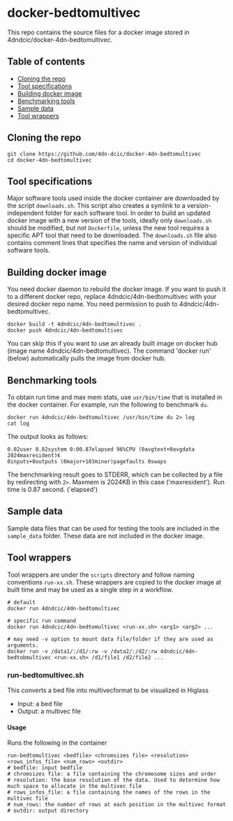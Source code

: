 # docker-bedtomultivec

This repo contains the source files for a docker image stored in 4dndcic/docker-4dn-bedtomultivec.
## Table of contents
* [Cloning the repo](#cloning-the-repo)
* [Tool specifications](#tool-specifications)
* [Building docker image](#building-docker-image)
* [Benchmarking tools](#benchmarking-tools)
* [Sample data](#sample-data)
* [Tool wrappers](#tool-wrappers)

## Cloning the repo
```
git clone https://github.com/4dn-dcic/docker-4dn-bedtomultivec
cd docker-4dn-bedtomultivec
```

## Tool specifications
Major software tools used inside the docker container are downloaded by the script `downloads.sh`. This script also creates a symlink to a version-independent folder for each software tool. In order to build an updated docker image with a new version of the tools, ideally only `downloads.sh` should be modified, but not `Dockerfile`, unless the new tool requires a specific APT tool that need to be downloaded. 
The `downloads.sh` file also contains comment lines that specifies the name and version of individual software tools.

## Building docker image
You need docker daemon to rebuild the docker image. If you want to push it to a different docker repo, replace 4dndcic/4dn-bedtomultivec with your desired docker repo name. You need permission to push to 4dndcic/4dn-bedtomultivec.
```
docker build -t 4dndcic/4dn-bedtomultivec .
docker push 4dndcic/4dn-bedtomultivec
```
You can skip this if you want to use an already built image on docker hub (image name 4dndcic/4dn-bedtomultivec). The command 'docker run' (below) automatically pulls the image from docker hub.


## Benchmarking tools
To obtain run time and max mem stats, use `usr/bin/time` that is installed in the docker container. For example, run the following to benchmark `du`.
```
docker run 4dndcic/4dn-bedtomultivec /usr/bin/time du 2> log
cat log
```
The output looks as follows:
```
0.02user 0.82system 0:00.87elapsed 96%CPU (0avgtext+0avgdata 2024maxresident)k
0inputs+0outputs (0major+103minor)pagefaults 0swaps
```
The benchmarking result goes to STDERR, which can be collected by a file by redirecting with `2>`.
Maxmem is 2024KB in this case ('maxresident'). Run time is 0.87 second. ('elapsed')


## Sample data
Sample data files that can be used for testing the tools are included in the `sample_data` folder. These data are not included in the docker image.

## Tool wrappers

Tool wrappers are under the `scripts` directory and follow naming conventions `run-xx.sh`. These wrappers are copied to the docker image at built time and may be used as a single step in a workflow.

```
# default
docker run 4dndcic/4dn-bedtomultivec

# specific run command
docker run 4dndcic/4dn-bedtomultivec <run-xx.sh> <arg1> <arg2> ...

# may need -v option to mount data file/folder if they are used as arguments.
docker run -v /data1/:/d1/:rw -v /data2/:/d2/:rw 4dndcic/4dn-bedtobmultivec <run-xx.sh> /d1/file1 /d2/file2 ...
```

### run-bedtomultivec.sh
This converts a bed file into multivecformat to be visualized in Higlass
* Input: a bed file
* Output: a multivec file

#### Usage
Runs the following in the container
```
run-bedtomultivec <bedfile> <chromsizes file> <resolution> <rows_infos_file> <num_rows> <outdir>
# bedfile: input bedfile
# chromsizes file: a file containing the chromosome sizes and order
# resolution: the base resolution of the data. Used to determine how much space to allocate in the multivec file
# rows_infos_file: a file containing the names of the rows in the multivec file
# num_rows: the number of rows at each position in the multivec format
# outdir: output directory
```
